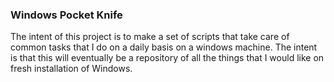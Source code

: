 ### Windows Pocket Knife

The intent of this project is to make a set of scripts that take care of common tasks that I do on a daily basis on a windows machine. The intent is that this will eventually be a repository of all the things that I would like on fresh installation of Windows.